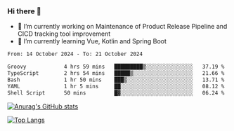 ### Hi there 👋

- 🔭 I’m currently working on Maintenance of Product Release Pipeline and CICD tracking tool improvement
- 🌱 I’m currently learning Vue, Kotlin and Spring Boot

<!--START_SECTION:waka-->

```txt
From: 14 October 2024 - To: 21 October 2024

Groovy            4 hrs 59 mins   █████████▒░░░░░░░░░░░░░░░   37.19 %
TypeScript        2 hrs 54 mins   █████▒░░░░░░░░░░░░░░░░░░░   21.66 %
Bash              1 hr 50 mins    ███▒░░░░░░░░░░░░░░░░░░░░░   13.71 %
YAML              1 hr 5 mins     ██░░░░░░░░░░░░░░░░░░░░░░░   08.12 %
Shell Script      50 mins         █▓░░░░░░░░░░░░░░░░░░░░░░░   06.24 %
```

<!--END_SECTION:waka-->

[![Anurag's GitHub stats](https://github-readme-stats.vercel.app/api?username=yunhao981&show_icons=true&theme=solarized-dark)](https://github.com/anuraghazra/github-readme-stats)

[![Top Langs](https://github-readme-stats.vercel.app/api/top-langs/?username=yunhao981&theme=solarized-dark&layout=compact)](https://github.com/anuraghazra/github-readme-stats)

<!--
**yunhao981/yunhao981** is a ✨ _special_ ✨ repository because its `README.md` (this file) appears on your GitHub profile.

Here are some ideas to get you started:

- 🔭 I’m currently working on Maintenance of Release Pipeline and CICD tracking tool improvement
- 🌱 I’m currently learning Vue, Kotlin and Spring Boot
- 👯 I’m looking to collaborate on ...
- 🤔 I’m looking for help with ...
- 💬 Ask me about ...
- 📫 How to reach me: ...
- 😄 Pronouns: ...
- ⚡ Fun fact: ...
-->


